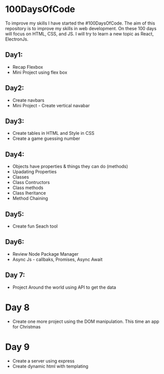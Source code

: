 # 100DaysOfCode

To improve my skills I have started the #100DaysOfCode. The aim of this repository is to improve my skills in web development. On these 100 days will focus on HTML, CSS, and JS. I will try to learn a new topic as React, ElectronJs. 

## Day1:
* Recap Flexbox
* Mini Project using flex box

## Day2:
* Create navbars
* Mini Project - Create vertical navabar

## Day3:
* Create tables in HTML and Style in CSS
* Create a game guessing number

## Day4:
* Objects have properties & things they can do (methods)
* Upadating Properties
* Classes
* Class Contructors
* Class methods
* Class Iheritance
* Method Chaining

## Day5:
* Create fun Seach tool

## Day6:
* Review Node Package Manager
* Async Js - callbaks, Promises, Async Await

## Day 7:
* Project Around the world using API to get the data

# Day 8
* Create one more project using the DOM manipulation. This time an app for Christmas

# Day 9
* Create a server using express
* Create dynamic html with templating
